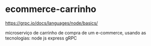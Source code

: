 # ecommerce-carrinho

https://grpc.io/docs/languages/node/basics/

microserviço de carrinho de compra de um e-commerce,
usando as tecnologias:
node js
express
gRPC